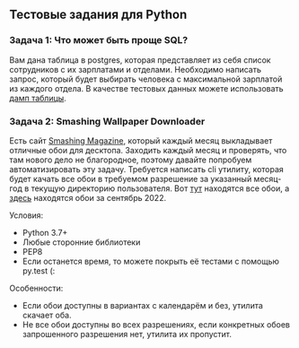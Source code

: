 ## Тестовые задания для Python

### Задача 1: Что может быть проще SQL?

Вам дана таблица в postgres, которая представляет из себя список сотрудников с их зарплатами и отделами.
Необходимо написать запрос, который будет выбирать человека с максимальной зарплатой из каждого отдела. В качестве тестовых данных можете использовать [дамп таблицы](https://github.com/obulygin/test_tasks/blob/master/python_developer/some_py_developer/employee.sql).


### Задача 2: Smashing Wallpaper Downloader

Есть сайт [Smashing Magazine](https://www.smashingmagazine.com/), который каждый месяц выкладывает отличные обои для десктопа. Заходить каждый месяц и проверять, что там нового дело не благородное, поэтому давайте попробуем автоматизировать эту задачу.
Требуется написать cli утилиту, которая будет качать все обои в требуемом разрешение за указанный месяц-год в текущую директорию пользователя. Вот [тут](https://www.smashingmagazine.com/tag/wallpapers/) находятся все обои, а [здесь](https://www.smashingmagazine.com/2022/08/desktop-wallpaper-calendars-september-2022/) находятся обои за сентябрь 2022.

Условия:
* Python 3.7+
* Любые сторонние библиотеки
* PEP8
* Если останется время, то можете покрыть её тестами с помощью py.test (:

Особенности:
* Если обои доступны в вариантах с календарём и без, утилита скачает оба.
* Не все обои доступны во всех разрешениях, если конкретных обоев запрошенного разрешения нет, утилита их пропустит.
